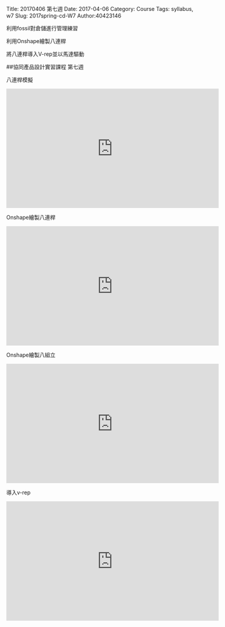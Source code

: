 Title: 20170406 第七週
Date: 2017-04-06
Category: Course
Tags: syllabus, w7
Slug: 2017spring-cd-W7
Author:40423146

利用fossil對倉儲進行管理練習

利用Onshape繪製八連桿

將八連桿導入V-rep並以馬達驅動

<!-- PELICAN_END_SUMMARY -->

##協同產品設計實習課程 第七週

八連桿模擬


<iframe width="560" height="315" src="https://www.youtube.com/embed/4P4Il2t7Ir4" frameborder="0" allowfullscreen></iframe>

Onshape繪製八連桿


<iframe width="560" height="315" src="https://www.youtube.com/embed/hrk2liTa4Pk" frameborder="0" allowfullscreen></iframe>

Onshape繪製八組立


<iframe width="560" height="315" src="https://www.youtube.com/embed/YUx1ad5QnOc" frameborder="0" allowfullscreen></iframe>

導入v-rep


<iframe width="560" height="315" src="https://www.youtube.com/embed/n1c8C8TyJjA" frameborder="0" allowfullscreen></iframe>